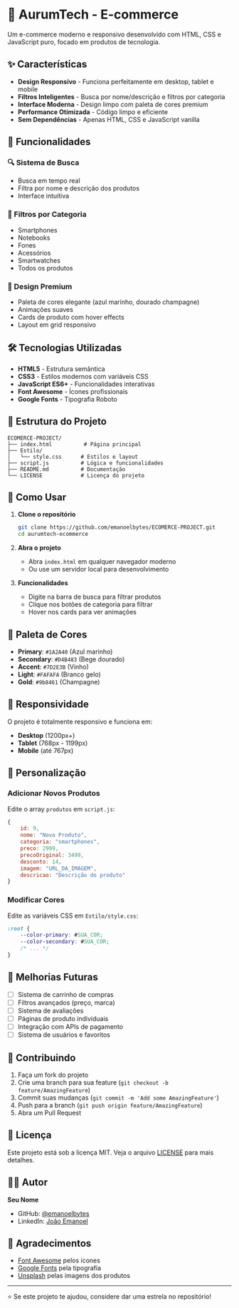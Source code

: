 # 🚀 AurumTech - E-commerce

Um e-commerce moderno e responsivo desenvolvido com HTML, CSS e JavaScript puro, focado em produtos de tecnologia.

## ✨ Características

- **Design Responsivo** - Funciona perfeitamente em desktop, tablet e mobile
- **Filtros Inteligentes** - Busca por nome/descrição e filtros por categoria
- **Interface Moderna** - Design limpo com paleta de cores premium
- **Performance Otimizada** - Código limpo e eficiente
- **Sem Dependências** - Apenas HTML, CSS e JavaScript vanilla

## 🎯 Funcionalidades

### 🔍 Sistema de Busca
- Busca em tempo real
- Filtra por nome e descrição dos produtos
- Interface intuitiva

### 📱 Filtros por Categoria
- Smartphones
- Notebooks
- Fones
- Acessórios
- Smartwatches
- Todos os produtos

### 💎 Design Premium
- Paleta de cores elegante (azul marinho, dourado champagne)
- Animações suaves
- Cards de produto com hover effects
- Layout em grid responsivo

## 🛠️ Tecnologias Utilizadas

- **HTML5** - Estrutura semântica
- **CSS3** - Estilos modernos com variáveis CSS
- **JavaScript ES6+** - Funcionalidades interativas
- **Font Awesome** - Ícones profissionais
- **Google Fonts** - Tipografia Roboto

## 📁 Estrutura do Projeto

```
ECOMERCE-PROJECT/
├── index.html          # Página principal
├── Estilo/
│   └── style.css      # Estilos e layout
├── script.js          # Lógica e funcionalidades
├── README.md          # Documentação
└── LICENSE            # Licença do projeto
```

## 🚀 Como Usar

1. **Clone o repositório**
   ```bash
   git clone https://github.com/emanoelbytes/ECOMERCE-PROJECT.git
   cd aurumtech-ecommerce
   ```

2. **Abra o projeto**
   - Abra `index.html` em qualquer navegador moderno
   - Ou use um servidor local para desenvolvimento

3. **Funcionalidades**
   - Digite na barra de busca para filtrar produtos
   - Clique nos botões de categoria para filtrar
   - Hover nos cards para ver animações

## 🎨 Paleta de Cores

- **Primary**: `#1A2A40` (Azul marinho)
- **Secondary**: `#D4B483` (Bege dourado)
- **Accent**: `#7D2E3B` (Vinho)
- **Light**: `#FAFAFA` (Branco gelo)
- **Gold**: `#9b8461` (Champagne)

## 📱 Responsividade

O projeto é totalmente responsivo e funciona em:
- **Desktop** (1200px+)
- **Tablet** (768px - 1199px)
- **Mobile** (até 767px)

## 🔧 Personalização

### Adicionar Novos Produtos
Edite o array `produtos` em `script.js`:

```javascript
{
    id: 9,
    nome: "Novo Produto",
    categoria: "smartphones",
    preco: 2999,
    precoOriginal: 3499,
    desconto: 14,
    imagem: "URL_DA_IMAGEM",
    descricao: "Descrição do produto"
}
```

### Modificar Cores
Edite as variáveis CSS em `Estilo/style.css`:

```css
:root {
    --color-primary: #SUA_COR;
    --color-secondary: #SUA_COR;
    /* ... */
}
```

## 🚀 Melhorias Futuras

- [ ] Sistema de carrinho de compras
- [ ] Filtros avançados (preço, marca)
- [ ] Sistema de avaliações
- [ ] Páginas de produto individuais
- [ ] Integração com APIs de pagamento
- [ ] Sistema de usuários e favoritos

## 🤝 Contribuindo

1. Faça um fork do projeto
2. Crie uma branch para sua feature (`git checkout -b feature/AmazingFeature`)
3. Commit suas mudanças (`git commit -m 'Add some AmazingFeature'`)
4. Push para a branch (`git push origin feature/AmazingFeature`)
5. Abra um Pull Request

## 📄 Licença

Este projeto está sob a licença MIT. Veja o arquivo [LICENSE](LICENSE) para mais detalhes.

## 👨‍💻 Autor

**Seu Nome**
- GitHub: [@emanoelbytes](https://github.com/emanoelbytes)
- LinkedIn: [João Emanoel](https://www.linkedin.com/in/jo%C3%A3o-emanoel-19898a366/)

## 🙏 Agradecimentos

- [Font Awesome](https://fontawesome.com/) pelos ícones
- [Google Fonts](https://fonts.google.com/) pela tipografia
- [Unsplash](https://unsplash.com/) pelas imagens dos produtos

---

⭐ Se este projeto te ajudou, considere dar uma estrela no repositório!

